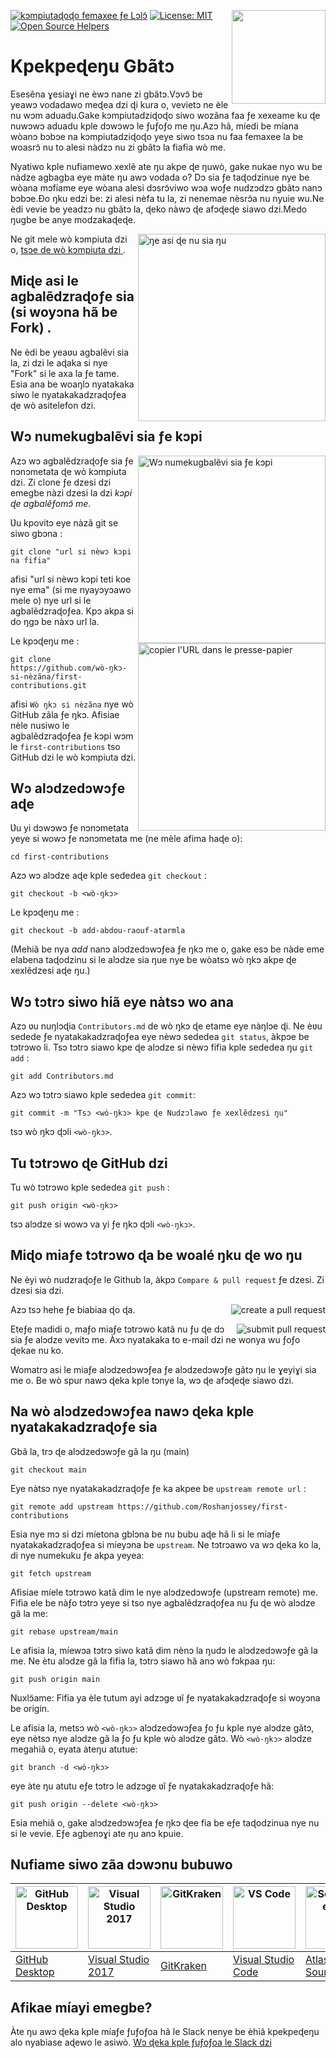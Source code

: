 [![kɔmpiutaɖoɖo femaxee ƒe Lɔlɔ̃](https://badges.frapsoft.com/os/v1/open-source.svg?v=103)](https://github.com/ellerbrock/open-source-badges/)
[<img align="right" width="150" src="https://firstcontributions.github.io/assets/Readme/join-slack-team.png">](https://join.slack.com/t/firstcontributors/shared_invite/zt-1hg51qkgm-Xc7HxhsiPYNN3ofX2_I8FA)
[![License: MIT](https://img.shields.io/badge/License-MIT-green.svg)](https://opensource.org/licenses/MIT)
[![Open Source Helpers](https://www.codetriage.com/roshanjossey/first-contributions/badges/users.svg)](https://www.codetriage.com/roshanjossey/first-contributions)


# Kpekpeɖeŋu Gbãtɔ

Esesẽna ɣesiaɣi ne èwɔ nane zi gbãtɔ.Vɔvɔ̃ be yeawɔ vodadawo meɖea dzi ɖi kura o, vevietɔ ne èle nu wɔm aduadu.Gake kɔmpiutadziɖoɖo siwo wozãna faa ƒe xexeame ku ɖe nuwɔwɔ aduadu kple dɔwɔwɔ le ƒuƒoƒo me ŋu.Azɔ hã, míedi be míana wòanɔ bɔbɔe na kɔmpiutadziɖoɖo yeye siwo tsɔa nu faa femaxee la be woasrɔ̃ nu to alesi nàdzɔ nu zi gbãtɔ la fiafia wò me.

Nyatiwo kple nufiamewo xexlẽ ate ŋu akpe ɖe ŋuwò, gake nukae nyo wu be nàdze agbagba eye màte ŋu awɔ vodada o? Dɔ sia ƒe taɖodzinue nye be wòana mɔfiame eye wòana alesi dɔsrɔ̃viwo wɔa woƒe nudzɔdzɔ gbãtɔ nanɔ bɔbɔe.Ðo ŋku edzi be: zi alesi nèfa tu la, zi nenemae nèsrɔ̃a nu nyuie wu.Ne èdi vevie be yeadzɔ nu gbãtɔ la, ɖeko nàwɔ ɖe afɔɖeɖe siawo dzi.Medo ŋugbe be anye modzakaɖeɖe.

<img align="right" width="300" src="https://firstcontributions.github.io/assets/Readme/fork.png" alt="ŋe asi ɖe nu sia ŋu" />

Ne git mele wò kɔmpiuta dzi o, [ tsɔe de wò kɔmpiuta dzi ]( https://help.github.com/articles/set-up-git/ ).

## Miɖe asi le agbalẽdzraɖoƒe sia (si woyɔna hã be Fork) .

Ne èdi be yeaʋu agbalẽvi sia la, zi dzi le aɖaka si nye "Fork" si le axa la ƒe tame.
Esia ana be woaŋlɔ nyatakaka siwo le nyatakakadzraɖoƒea ɖe wò asitelefon dzi.

## Wɔ numekugbalẽvi sia ƒe kɔpi

<img align="right" width="300" src="https://firstcontributions.github.io/assets/Readme/clone.png" alt="Wɔ numekugbalẽvi sia ƒe kɔpi" />

Azɔ wɔ agbalẽdzraɖoƒe sia ƒe nɔnɔmetata ɖe wò kɔmpiuta dzi. Zi clone ƒe dzesi dzi emegbe nàzi dzesi la dzi</b> *kɔpi ɖe agbalẽƒomɔ̃ me*.

Ʋu kpovitɔ eye nàzã git se siwo gbɔna :

```
git clone "url si nèwɔ kɔpi na fifia"
```
afisi "url si nèwɔ kɔpi teti koe nye ema" (si me nyayɔyɔawo mele o) nye url si le agbalẽdzraɖoƒea. Kpɔ akpa si do ŋgɔ be nàxɔ url la.

<img align="right" width="300" src="https://firstcontributions.github.io/assets/Readme/copy-to-clipboard.png" alt="copier l'URL dans le presse-papier" />

Le kpɔɖeŋu me :
```
git clone https://github.com/wò-ŋkɔ-si-nèzãna/first-contributions.git
```
afisi `Wò ŋkɔ si nèzãna` nye wò GitHub zãla ƒe ŋkɔ. Afisiae nèle nusiwo le agbalẽdzraɖoƒea ƒe kɔpi wɔm le `first-contributions` tso GitHub dzi le wò kɔmpiuta dzi.

## Wɔ alɔdzedɔwɔƒe aɖe

Ʋu yi dɔwɔwɔ ƒe nɔnɔmetata yeye si wowɔ ƒe nɔnɔmetata me (ne mèle afima haɖe o):

```
cd first-contributions
```
Azɔ wɔ alɔdze aɖe kple sededea `git checkout` :
```
git checkout -b <wò-ŋkɔ>
```

Le kpɔɖeŋu me :
```
git checkout -b add-abdou-raouf-atarmla
```
(Mehiã be nya *add* nanɔ alɔdzedɔwɔƒea ƒe ŋkɔ me o, gake esɔ be nàde eme elabena taɖodzinu si le alɔdze sia ŋue nye be wòatsɔ wò ŋkɔ akpe ɖe xexlẽdzesi aɖe ŋu.)

## Wɔ tɔtrɔ siwo hiã eye nàtsɔ wo ana

Azɔ ʋu nuŋlɔɖia `Contributors.md` de wò ŋkɔ ɖe etame eye nàŋlɔe ɖi. Ne èʋu sedede ƒe nyatakakadzraɖoƒea eye nèwɔ sededea  `git status`, àkpɔe be tɔtrɔwo li. Tsɔ tɔtrɔ siawo kpe ɖe alɔdze si nèwɔ fifia kple sededea ŋu  `git add` :
```
git add Contributors.md
```

Azɔ wɔ tɔtrɔ siawo kple sededea `git commit`:
```
git commit -m "Tsɔ <wò-ŋkɔ> kpe ɖe Nudzɔlawo ƒe xexlẽdzesi ŋu"
```
tsɔ wò ŋkɔ ɖɔli `<wò-ŋkɔ>`.

## Tu tɔtrɔwo ɖe GitHub dzi

Tu wò tɔtrɔwo kple sededea `git push` :
```
git push origin <wò-ŋkɔ>
```
tsɔ alɔdze si wowɔ va yi ƒe ŋkɔ ɖɔli `<wò-ŋkɔ>`.

## Miɖo miaƒe tɔtrɔwo ɖa be woalé ŋku ɖe wo ŋu

Ne èyi wò nudzraɖoƒe le Github la, àkpɔ `Compare & pull request` ƒe dzesi. Zi dzesi sia dzi.

<img style="float: right;" src="https://firstcontributions.github.io/assets/Readme/compare-and-pull.png" alt="create a pull request" />

Azɔ tsɔ hehe ƒe biabiaa ɖo ɖa.

<img style="float: right;" src="https://firstcontributions.github.io/assets/Readme/submit-pull-request.png" alt="submit pull request" />

Eteƒe madidi o, maƒo miaƒe tɔtrɔwo katã nu ƒu ɖe dɔ sia ƒe alɔdze vevitɔ me. Àxɔ nyatakaka to e-mail dzi ne wonya wu ƒoƒo ɖekae nu ko.

Womatrɔ asi le miaƒe alɔdzedɔwɔƒea ƒe alɔdzedɔwɔƒe gãtɔ ŋu le ɣeyiɣi sia me o. Be wò spur nawɔ ɖeka kple tɔnye la, wɔ ɖe afɔɖeɖe siawo dzi.

## Na wò alɔdzedɔwɔƒea nawɔ ɖeka kple nyatakakadzraɖoƒe sia

 Gbã la, trɔ ɖe alɔdzedɔwɔƒe gã la ŋu (main)
 ```
 git checkout main
 ```

 Eye nàtsɔ nye nyatakakadzraɖoƒe ƒe ka akpee be  `upstream remote url` :
```
git remote add upstream https://github.com/Roshanjossey/first-contributions
```
Esia nye mɔ si dzi míetona gblɔna be nu bubu aɖe hã li si le míaƒe nyatakakadzraɖoƒea si míeyɔna be `upstream`. Ne tɔtrɔawo va wɔ ɖeka ko la, di nye numekuku ƒe akpa yeyea:
```
git fetch upstream
```

Afisiae míele tɔtrɔwo katã dim le nye alɔdzedɔwɔƒe (upstream remote) me. Fifia ele be nàƒo tɔtrɔ yeye si tso nye agbalẽdzraɖoƒea nu ƒu ɖe wò alɔdze gã la me:
```
git rebase upstream/main
```
Le afisia la, míewɔa tɔtrɔ siwo katã dim nènɔ la ŋudɔ le alɔdzedɔwɔƒe gã la me. Ne ètu alɔdze gã la fifia la, tɔtrɔ siawo hã anɔ wò fɔkpaa ŋu:
```
git push origin main
```
Nuxlɔ̃ame: Fifia ya èle tutum ayi adzɔge ʋĩ ƒe nyatakakadzraɖoƒe si woyɔna be origin.

Le afisia la, metsɔ wò `<wò-ŋkɔ>` alɔdzedɔwɔƒea ƒo ƒu kple nye alɔdze gãtɔ, eye nètsɔ nye alɔdze gã la ƒo ƒu kple wò alɔdze gãtɔ. Wò `<wò-ŋkɔ>` alɔdze megahiã o, eyata àteŋu atutue:
```
git branch -d <wò-ŋkɔ>
```
eye àte ŋu atutu eƒe tɔtrɔ le adzɔge ʋĩ ƒe nyatakakadzraɖoƒe hã:
```
git push origin --delete <wò-ŋkɔ>
```
Esia mehiã o, gake alɔdzedɔwɔƒea ƒe ŋkɔ ɖee fia be eƒe taɖodzinua nye nu si le vevie. Eƒe agbenɔɣi ate ŋu anɔ kpuie.

## Nufiame siwo zãa dɔwɔnu bubuwo


| <a href="../gui-tool-tutorials/github-desktop-tutorial.md"><img alt="GitHub Desktop" src="https://desktop.github.com/images/desktop-icon.svg" width="100"></a> | <a href="../gui-tool-tutorials/github-windows-vs2017-tutorial.md"><img alt="Visual Studio 2017" src="https://upload.wikimedia.org/wikipedia/commons/c/cd/Visual_Studio_2017_Logo.svg" width="100"></a> | <a href="../gui-tool-tutorials/gitkraken-tutorial.md"><img alt="GitKraken" src="https://firstcontributions.github.io/assets/gui-tool-tutorials/gitkraken-tutorial/gk-icon.png" width="100"></a> | <a href="../gui-tool-tutorials/github-windows-vs-code-tutorial.md"><img alt="VS Code" src="https://upload.wikimedia.org/wikipedia/commons/1/1c/Visual_Studio_Code_1.35_icon.png" width=100></a> | <a href="../gui-tool-tutorials/sourcetree-macos-tutorial.md"><img alt="Sourcetree App" src="https://wac-cdn.atlassian.com/dam/jcr:81b15cde-be2e-4f4a-8af7-9436f4a1b431/Sourcetree-icon-blue.svg" width=100></a> | <a href="../gui-tool-tutorials/github-windows-intellij-tutorial.md"><img alt="IntelliJ IDEA" src="https://upload.wikimedia.org/wikipedia/commons/thumb/9/9c/IntelliJ_IDEA_Icon.svg/512px-IntelliJ_IDEA_Icon.svg.png" width=100></a> |
| --- | --- | --- | --- | --- | --- |
| [GitHub Desktop](../gui-tool-tutorials/github-desktop-tutorial.md) | [Visual Studio 2017](../gui-tool-tutorials/github-windows-vs2017-tutorial.md) | [GitKraken](../gui-tool-tutorials/gitkraken-tutorial.md) | [Visual Studio Code](../gui-tool-tutorials/github-windows-vs-code-tutorial.md) | [Atlassian Sourcetree](../gui-tool-tutorials/sourcetree-macos-tutorial.md) | [IntelliJ IDEA](../gui-tool-tutorials/github-windows-intellij-tutorial.md) |

## Afikae míayi emegbe?

Àte ŋu awɔ ɖeka kple míaƒe ƒuƒoƒoa hã le Slack nenye be èhiã kpekpeɖeŋu alo nyabiase aɖewo le asiwò.  [Wɔ ɖeka kple ƒuƒoƒoa le Slack dzi](https://join.slack.com/t/firstcontributors/shared_invite/zt-1hg51qkgm-Xc7HxhsiPYNN3ofX2_I8FA)
